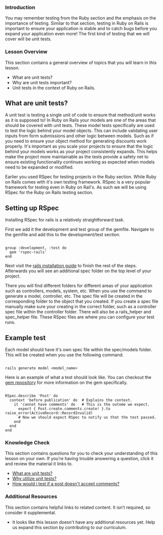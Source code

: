 ### Introduction

You may remember testing from the Ruby section and the emphasis on the importance of testing. Similar to that section, testing in Ruby on Rails is important to ensure your application is stable and to catch bugs before you expand your application even more! The first kind of testing that we will cover will be unit tests.

### Lesson Overview

This section contains a general overview of topics that you will learn in this lesson.

*   What are unit tests?
*   Why are unit tests important?
*   Unit tests in the context of Ruby on Rails.

## What are unit tests?

A unit test is testing a single unit of code to ensure that method/unit works as it is supposed to! In Ruby on Rails your models are one of the areas that should be covered with unit tests. These model tests specifically are used to test the logic behind your model objects. This can include validating user inputs from form submissions and other logic between models. Such as if you need to ensure your object method for generating discounts work properly. It's important as you scale your projects to ensure that the logic behind your models works as your project consistently expands. This helps make the project more maintainable as the tests provide a safety net to ensure existing functionality continues working as expected when models need to be expanded or modified. 

Earlier you used RSpec for testing projects in the Ruby section. While Ruby on Rails comes with it's own testing framework. RSpec is a very popular framework for testing even in Ruby on Rail's. As such we will be using RSpec for the Ruby on Rails testing section. 

## Setting up RSpec

Installing RSpec for rails is a relatively straightforward task.

First we add it the development and test group of the gemfile. Navigate to the gemfile and add this to the development/test section.

~~~

group :development, :test do
  gem 'rspec-rails'
end

~~~

Next visit the [rails installation guide](https://github.com/rspec/rspec-rails#installation) to finish the rest of the steps. Afterwards you will see an additional spec folder on the top level of your project.

There you will find different folders for different areas of your application such as controllers, models, system, etc. When you use the command to generate a model, controller, etc. The spec file will be created in the corresponding folder to the object that you created. If you create a spec file manually make sure your creating in the correct folder, such as a controller spec file within the controller folder. There will also be a rails_helper and spec_helper file. These RSpec files are where you can configure your test runs.

## Example test

Each model should have it's own spec file within the spec/models folder. This will be created when you use the following command.

~~~

rails generate model <model_name>

~~~

Here is an example of what a test should look like. You can checkout the [gem repository](https://github.com/rspec/rspec-rails/tree/6-0-maintenance) for more information on the gem specifically. 

~~~

RSpec.describe 'Post' do           
  context 'before publication' do  # Explains the context.
    it 'cannot have comments' do   # This is the outome we expect.
      expect { Post.create.comments.create! }.to raise_error(ActiveRecord::RecordInvalid)  
      # Now we should expect RSpec to notify us that the test passed.
    end
  end
end

~~~

### Knowledge Check

This section contains questions for you to check your understanding of this lesson on your own. If you’re having trouble answering a question, click it and review the material it links to.

*   <a class="knowledge-check-link" href="#what-are-unit-tests">What are unit tests?</a>
*   <a class="knowledge-check-link" href="#what-are-unit-tests">Why utilize unit tests?</a>
*   <a class="knowledge-check-link" href="#example-test">How would i test if a post doesn't accept comments?</a>

### Additional Resources

This section contains helpful links to related content. It isn’t required, so consider it supplemental.

*   It looks like this lesson doesn't have any additional resources yet. Help us expand this section by contributing to our curriculum.